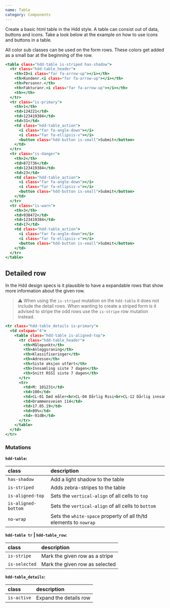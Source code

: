 ```yaml
---
name: Table
category: Components
---
```


Create a basic html table in the Hdd style. A table can consist out of data, buttons and icons. Take a look below at the example on how to use icons and buttons in a table.

All color sub classes can be used on the form rows. These colors get added as a small bar at the beginning of the row.

```stripedtable.html
<table class="hdd-table is-striped has-shadow">
  <tr class="hdd-table_header">
    <th>ID<i class="far fa-arrow-up"></i></th>
    <th>Kundenr.<i class="far fa-arrow-up"></i></th>
    <th>Personnr.</th>
    <th>Fakturanr.<i class="far fa-arrow-up"></i></th>
    <th></th>
  </tr>
  <tr class="is-primary">
    <th>1</th>
    <td>124221</td>
    <td>123419384</td>
    <td>31</td>
    <td class="hdd-table_action">
      <i class="far fa-angle-down"></i>
      <i class="far fa-ellipsis-v"></i>
      <button class="hdd-button is-small">Submit</button>
    </td>
  </tr>
  <tr class="is-danger">
    <th>2</th>
    <td>872736</td>
    <td>123419384</td>
    <td>23</td>
    <td class="hdd-table_action">
      <i class="far fa-angle-down"></i>
      <i class="far fa-ellipsis-v"></i>
      <button class="hdd-button is-small">Submit</button>
    </td>
  </tr>
  <tr class="is-warn">
    <th>3</th>
    <td>938472</td>
    <td>123419384</td>
    <td>17</td>
    <td class="hdd-table_action">
      <i class="far fa-angle-down"></i>
      <i class="far fa-ellipsis-v"></i>
      <button class="hdd-button is-small">Submit</button>
    </td>
  </tr>
</table>
```

## Detailed row

In the Hdd design specs is it plausible to have a expandable rows that show more information about the given row.

> ⚠️ When using the `is-striped` mutation on the `hdd-table` it does not include the detail rows. When wanting to create a striped form is it advised to stripe the odd rows use the `is-stripe` row mutation instead.

```expandabletable.html
<tr class="hdd-table_details is-primary">
  <td colspan="4">
    <table class="hdd-table is-aligned-top">
      <tr class="hdd-table_header">
        <th>Målepunkt</th>
        <th>Anleggsraning</th>
        <th>Klassifiseringer</th>
        <th>Adresse</th>
        <th>Siste aksjon utført</th>
        <th>Innsamling siste 7 dagen</th>
        <th>Snitt RSSI siste 7 dagen</th>
      </tr>
      <tr>
        <td>M: 101231</td>
        <td>100</td>
        <td>CL-01 Død måler<br>CL-04 Dårlig Rssi<br>CL-12 Dårlig innsamling</td>
        <td>Drammensveien 114</td>
        <td>17.05.19</td>
        <td>89%</td>
        <td>-91dB</td>
      </tr>
    </table>
  </td>
</tr>
```

### Mutations
**`hdd-table`:**

| class | description|
| :--- | :--- |
| `has-shadow` | Add a light shadow to the table |
| `is-striped` | Adds zebra-stripes to the table |
| `is-aligned-top` | Sets the `vertical-align` of all cells to `top` |
| `is-aligned-bottom` | Sets the `vertical-align` of all cells to `bottom` |
| `no-wrap` | Sets the `white-space` property of all th/td elements to `nowrap` |

**`hdd-table tr` | `hdd-table_row`:**

| class | description|
| :--- | :--- |
| `is-stripe` | Mark the given row as a stripe |
| `is-selected` | Mark the given row as selected |

**`hdd-table_details`:**

| class | description|
| :--- | :--- |
| `is-active` | Expand the details row |
